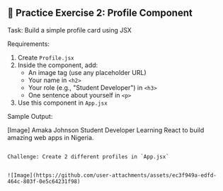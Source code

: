 ## 🎯 Practice Exercise 2: Profile Component

Task: Build a simple profile card using JSX

Requirements:
1. Create `Profile.jsx`
2. Inside the component, add:
   * An image tag (use any placeholder URL)
   * Your name in `<h2>`
   * Your role (e.g., "Student Developer") in `<h3>`
   * One sentence about yourself in `<p>`
3. Use this component in `App.jsx`

Sample Output:

[Image]
Amaka Johnson
Student Developer
Learning React to build amazing web apps in Nigeria.
```

Challenge: Create 2 different profiles in `App.jsx`


![Image](https://github.com/user-attachments/assets/ec3f949a-edfd-464c-803f-0e5c64231f98)